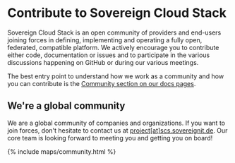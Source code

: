 # Contribute to Sovereign Cloud Stack

Sovereign Cloud Stack is an open community of providers and end-users joining forces
in defining, implementing and operating a fully open, federated, compatible platform.
We actively encourage you to contribute either code, documentation or issues and to
participate in the various discussions happening on GitHub or during our various meetings.

The best entry point to understand how we work as a community and how you can contribute
is the [Community section on our docs pages](https://docs.scs.community/community/).

## We're a global community

We are a global community of companies and organizations. If you want to join forces,
don't hesitate to contact us at [project[at]scs.sovereignit.de](mailto:project@scs.sovereignit.de).
Our core team is looking forward to meeting you and getting you on board!

{% include maps/community.html %}
